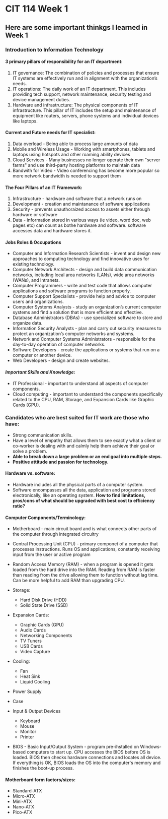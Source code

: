 # CIT 114 Week 1
## Here are some important thinkgs I learned in Week 1
### Introduction to Information Technology

#### 3 primary pillars of responsibility for an IT department:
1. IT governance: The combination of policies and processes that ensure IT systems are effectively run and in alignment with the organization’s needs.
2. IT operations: The daily work of an IT department. This includes providing tech support, network maintenance, security testing and device management duties.
3. Hardware and infrastructure: The physical components of IT infrastructure. This pillar of IT includes the setup and maintenance of equipment like routers, servers, phone systems and individual devices like laptops.

#### Current and Future needs for IT specialist:
1. Data overload - Being able to process large amounts of data
2. Mobile and Wireless Usage - Working with smartphones, tablets and laptops using hotspots and other roaming ability devices
3. Cloud Services - Many businesses no longer operate their own "server farms" and use third-party hosting platforms to maintain data
4. Bandwith for Video - Video conferencing has become more popular so more network bandwidth is needed to support them

#### The Four Pillars of an IT Framework:
1. Infrastructure - hardware and software that a network runs on
2. Development - creation and maintanance of software applications
3. Security - prevents unauthoraized access to assets either through hardware or software
4. Data - information stored in various ways (ie video, word doc, web pages etc) can count as bothe hardware and software. software accesses data and hardware stores it.

#### Jobs Roles & Occupations
- Computer and Information Research Scientists - invent and design new approaches to computing technology and find innovative uses for existing technology.
- Computer Network Architects - design and build data communication networks, including local area networks (LANs), wide area networks (WANs), and Intranets.
- Computer Programmers - write and test code that allows computer applications and software programs to function properly.
- Computer Support Specialists - provide help and advice to computer users and organizations.
- Computer Systems Analysts - study an organization’s current computer systems and find a solution that is more efficient and effective.
- Database Administrators (DBAs) - use specialized software to store and organize data.
- Information Security Analysts - plan and carry out security measures to protect an organization’s computer networks and systems.
- Network and Computer Systems Administrators - responsible for the day-to-day operation of computer networks.
- Software Developers - create the applications or systems that run on a computer or another device.
- Web Developers - design and create websites.

#### ***Important Skills and Knowledge:***
- IT Professional - important to understand all aspects of computer components.
- Cloud computing - important to understand the components specifically related to the CPU, RAM, Storage, and Expansion Cards like Graphic Cards (GPU).

### Candidates who are best suited for IT work are those who have:
- Strong communication skills.
- Have a level of empathy that allows them to see exactly what a client or co-worker is dealing with and calmly help them achieve their goal or solve a problem.
- **Able to break down a large problem or an end goal into multiple steps.**
- **Positive attitude and passion for technology.**

#### Hardware vs. software:
- Hardware includes all the physical parts of a computer system.
- Software encompasses all the data, application and programs stored electronically, like an operating system.
**How to find limitations, pros/cons of what should be upgraded with best cost to efficiency ratio?**

#### Computer Components/Terminology:
- Motherboard - main circuit board and is what connects other parts of the computer through integrated circuitry
- Central Processing Unit (CPU) - primary componet of a computer that processes instructions. Runs OS and applications, constantly receiving input from the user or active program
- Random Access Memory (RAM) - when a program is opened it gets loaded from the hard drive into the RAM. Reading from RAM is faster than reading from the drive allowing them to function without lag time. Can be more helpful to add RAM than upgrading CPU.
- Storage:
    - Hard Disk Drive (HDD)
    - Solid State Drive (SSD)
- Expansion Cards:
    - Graphic Cards (GPU)
    - Audio Cards
    - Networking Components
    - TV Tuners
    - USB Cards
    - Video Capture
- Cooling:
    - Fan
    - Heat Sink
    - Liquid Cooling
- Power Supply
- Case
- Input & Output Devices
    - Keyboard
    - Mouse
    - Monitor
    - Printer

- BIOS - Basic Input/Output System - program pre-ihstalled on Windows-based computers to start up. CPU accesses the BIOS before OS is loaded. BIOS then checks hardware connections and locates all device. If everything is OK, BIOS loads the OS into the computer's memory and finishes the boot-up process.

#### Motherboard form factors/sizes:
- Standard-ATX
- Micro-ATX
- Mini-ATX
- Nano-ATX
- Pico-ATX

